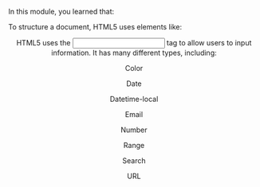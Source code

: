 In this module, you learned that:

To structure a document, HTML5 uses elements like:

<div>

<header>

<footer>

<section>

<body>

<heading>

HTML5 uses the <input> tag to allow users to input information. It has many different types, including:

Color

Date

Datetime-local

Email

Number

Range

Search

URL
